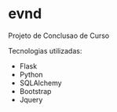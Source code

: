 # evnd

Projeto de Conclusao de Curso

Tecnologias utilizadas:
- Flask
- Python
- SQLAlchemy
- Bootstrap
- Jquery


